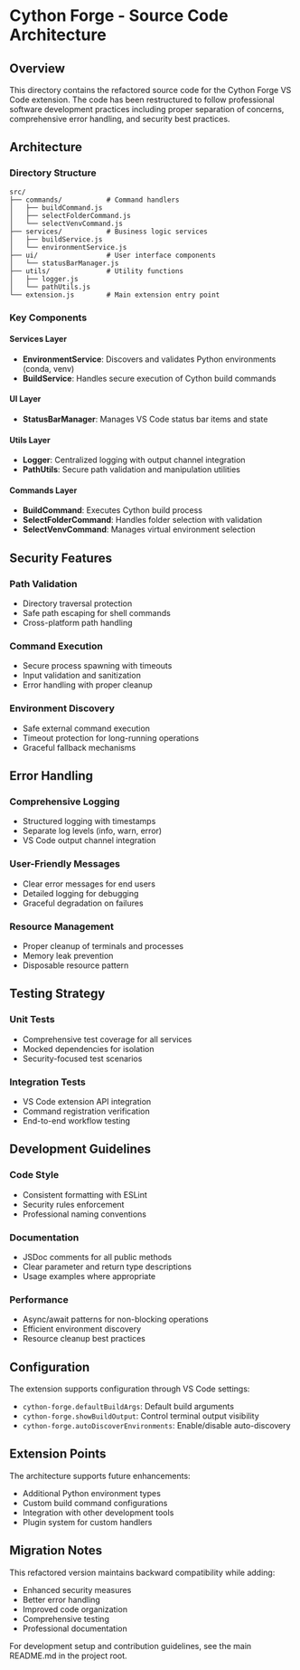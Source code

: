 # Cython Forge - Source Code Architecture

## Overview

This directory contains the refactored source code for the Cython Forge VS Code extension. The code has been restructured to follow professional software development practices including proper separation of concerns, comprehensive error handling, and security best practices.

## Architecture

### Directory Structure

```
src/
├── commands/           # Command handlers
│   ├── buildCommand.js
│   ├── selectFolderCommand.js
│   └── selectVenvCommand.js
├── services/           # Business logic services
│   ├── buildService.js
│   └── environmentService.js
├── ui/                 # User interface components
│   └── statusBarManager.js
├── utils/              # Utility functions
│   ├── logger.js
│   └── pathUtils.js
└── extension.js        # Main extension entry point
```

### Key Components

#### Services Layer
- **EnvironmentService**: Discovers and validates Python environments (conda, venv)
- **BuildService**: Handles secure execution of Cython build commands

#### UI Layer
- **StatusBarManager**: Manages VS Code status bar items and state

#### Utils Layer
- **Logger**: Centralized logging with output channel integration
- **PathUtils**: Secure path validation and manipulation utilities

#### Commands Layer
- **BuildCommand**: Executes Cython build process
- **SelectFolderCommand**: Handles folder selection with validation
- **SelectVenvCommand**: Manages virtual environment selection

## Security Features

### Path Validation
- Directory traversal protection
- Safe path escaping for shell commands
- Cross-platform path handling

### Command Execution
- Secure process spawning with timeouts
- Input validation and sanitization
- Error handling with proper cleanup

### Environment Discovery
- Safe external command execution
- Timeout protection for long-running operations
- Graceful fallback mechanisms

## Error Handling

### Comprehensive Logging
- Structured logging with timestamps
- Separate log levels (info, warn, error)
- VS Code output channel integration

### User-Friendly Messages
- Clear error messages for end users
- Detailed logging for debugging
- Graceful degradation on failures

### Resource Management
- Proper cleanup of terminals and processes
- Memory leak prevention
- Disposable resource pattern

## Testing Strategy

### Unit Tests
- Comprehensive test coverage for all services
- Mocked dependencies for isolation
- Security-focused test scenarios

### Integration Tests
- VS Code extension API integration
- Command registration verification
- End-to-end workflow testing

## Development Guidelines

### Code Style
- Consistent formatting with ESLint
- Security rules enforcement
- Professional naming conventions

### Documentation
- JSDoc comments for all public methods
- Clear parameter and return type descriptions
- Usage examples where appropriate

### Performance
- Async/await patterns for non-blocking operations
- Efficient environment discovery
- Resource cleanup best practices

## Configuration

The extension supports configuration through VS Code settings:

- `cython-forge.defaultBuildArgs`: Default build arguments
- `cython-forge.showBuildOutput`: Control terminal output visibility
- `cython-forge.autoDiscoverEnvironments`: Enable/disable auto-discovery

## Extension Points

The architecture supports future enhancements:

- Additional Python environment types
- Custom build command configurations
- Integration with other development tools
- Plugin system for custom handlers

## Migration Notes

This refactored version maintains backward compatibility while adding:

- Enhanced security measures
- Better error handling
- Improved code organization
- Comprehensive testing
- Professional documentation

For development setup and contribution guidelines, see the main README.md in the project root.